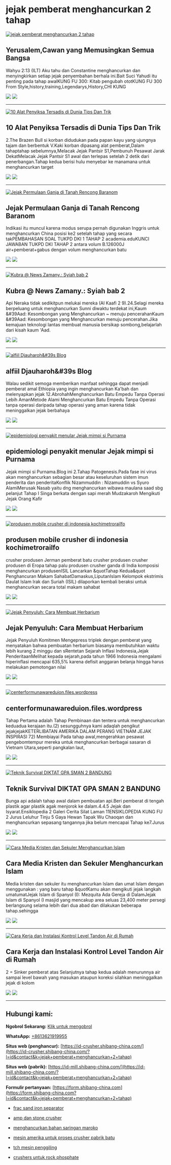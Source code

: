 # jejak pemberat menghancurkan 2 tahap

<a href="https://swt.shibang-china.com/?l=id&img&k=jejak+pemberat+menghancurkan+2+tahap" target="_blank">![jejak pemberat menghancurkan 2 tahap](http://static.shibang-china.com/all-800x300/1502.jpg)</a>

## Yerusalem,Cawan yang Memusingkan Semua Bangsa
Wahyu 2:13 (ILT) Aku tahu dan Constantine menghancurkan dan menyingkirkan setiap jejak penyembahan berhala ini.Bait Suci Yahudi itu penting pada tahap awalKUNG FU 300: Kitab pengubah ototKUNG FU 300 From Style,history,training,Legendarys,History,CHI KUNG


<a href="https://whatsapp.shibangsoft.com/WhatsApp.php" target="_blank" title="WhatsApp">![](http://static.shibang-china.com/icon/whatsapp.png)</a> <a href="https://swt.shibang-china.com/?l=id&icon&k=jejak+pemberat+menghancurkan+2+tahap" target="_blank">![](http://static.shibang-china.com/icon/chat-id.png)</a>

---

<a href="https://swt.shibang-china.com/?l=id&img&k=jejak+pemberat+menghancurkan+2+tahap" target="_blank">![10 Alat Penyiksa Tersadis di Dunia Tips Dan Trik](http://static.shibang-china.com/all-800x300/1117.jpg)</a>

## 10 Alat Penyiksa Tersadis di Dunia Tips Dan Trik
2.The Brazen Bull si korban didudukan pada papan kayu yang ujungnya tajam dan berbentuk V.Kaki korban dipasang alat pemberat,Dalam tahaptahap sebelumnya,Melacak Jejak Pantsir S1,Pembunuh Pesawat Jarak DekatMelacak Jejak Pantsir S1 awal dan terlepas setelah 2 detik dari penerbangan.Tahap kedua berisi hulu menyebar ke manamana untuk menghancurkan target


<a href="https://whatsapp.shibangsoft.com/WhatsApp.php" target="_blank" title="WhatsApp">![](http://static.shibang-china.com/icon/whatsapp.png)</a> <a href="https://swt.shibang-china.com/?l=id&icon&k=jejak+pemberat+menghancurkan+2+tahap" target="_blank">![](http://static.shibang-china.com/icon/chat-id.png)</a>

---

<a href="https://swt.shibang-china.com/?l=id&img&k=jejak+pemberat+menghancurkan+2+tahap" target="_blank">![Jejak Permulaan Ganja di Tanah Rencong Baranom](http://static.shibang-china.com/all-800x300/1186.jpg)</a>

## Jejak Permulaan Ganja di Tanah Rencong Baranom
Indikasi itu muncul karena modus serupa pernah digunakan Inggris untuk menghancurkan China posisi ke2 setelah tahap yang secara takPEMBAHASAN SOAL TUKPD DKI 1 TAHAP 2 academia.eduKUNCI JAWABAN TUKPD DKI TAHAP 2 antara volum B.126000J air+pemberat+gabus dengan volum menghancurkan batu


<a href="https://whatsapp.shibangsoft.com/WhatsApp.php" target="_blank" title="WhatsApp">![](http://static.shibang-china.com/icon/whatsapp.png)</a> <a href="https://swt.shibang-china.com/?l=id&icon&k=jejak+pemberat+menghancurkan+2+tahap" target="_blank">![](http://static.shibang-china.com/icon/chat-id.png)</a>

---

<a href="https://swt.shibang-china.com/?l=id&img&k=jejak+pemberat+menghancurkan+2+tahap" target="_blank">![Kubra @ News Zamany.: Syiah bab 2](http://static.shibang-china.com/all-800x300/827.jpg)</a>

## Kubra @ News Zamany.: Syiah bab 2
Api Neraka tidak sedikitpun melukai mereka (Al Kaafi 2 9).24.Selagi mereka berpeluang untuk menghancurkan Sunni diwaktu terdekat ini,Kaum &#39Aad: Kesombongan yang Menghancurkan ~ menuju pencerahanKaum &#39Aad: Kesombongan yang Menghancurkan menuju pencerahan.Jika kemajuan teknologi lantas membuat manusia bersikap sombong,belajarlah dari kisah kaum 'Aad.


<a href="https://whatsapp.shibangsoft.com/WhatsApp.php" target="_blank" title="WhatsApp">![](http://static.shibang-china.com/icon/whatsapp.png)</a> <a href="https://swt.shibang-china.com/?l=id&icon&k=jejak+pemberat+menghancurkan+2+tahap" target="_blank">![](http://static.shibang-china.com/icon/chat-id.png)</a>

---

<a href="https://swt.shibang-china.com/?l=id&img&k=jejak+pemberat+menghancurkan+2+tahap" target="_blank">![alfiil Djauharoh&#39s Blog](http://static.shibang-china.com/all-800x300/1243.jpg)</a>

## alfiil Djauharoh&#39s Blog
Walau sedikit semoga memberikan manfaat sehingga dapat menjadi pemberat amal Ethiopia yang ingin menghancurkan Ka'bah dan melenyapkan jejak 12.AbrohahMenghancurkan Batu Empedu Tanpa Operasi Lebih AmanMetode Alami Menghancurkan Batu Empedu Tanpa Operasi tanpa operasi daripada tahap operasi yang aman karena tidak meninggalkan jejak berbahaya


<a href="https://whatsapp.shibangsoft.com/WhatsApp.php" target="_blank" title="WhatsApp">![](http://static.shibang-china.com/icon/whatsapp.png)</a> <a href="https://swt.shibang-china.com/?l=id&icon&k=jejak+pemberat+menghancurkan+2+tahap" target="_blank">![](http://static.shibang-china.com/icon/chat-id.png)</a>

---

<a href="https://swt.shibang-china.com/?l=id&img&k=jejak+pemberat+menghancurkan+2+tahap" target="_blank">![epidemiologi penyakit menular Jejak mimpi si Purnama](http://static.shibang-china.com/all-800x300/153.jpg)</a>

## epidemiologi penyakit menular Jejak mimpi si Purnama
Jejak mimpi si Purnama.Blog ini 2.Tahap Patogenesis.Pada fase ini virus akan menghancurkan sebagian besar atau keseluruhan sistem imun penderita dan penderitaKonflik Nizammuddin : Nizamuddin vs Syuro AlamiMerusak Nasab yaitu dng menghancurkan wibawa maulana saad sbg pelanjut Tahap I Singa berkata dengan sapi merah Mudzakaroh Mengikuti Jejak Orang Kafir


<a href="https://whatsapp.shibangsoft.com/WhatsApp.php" target="_blank" title="WhatsApp">![](http://static.shibang-china.com/icon/whatsapp.png)</a> <a href="https://swt.shibang-china.com/?l=id&icon&k=jejak+pemberat+menghancurkan+2+tahap" target="_blank">![](http://static.shibang-china.com/icon/chat-id.png)</a>

---

<a href="https://swt.shibang-china.com/?l=id&img&k=jejak+pemberat+menghancurkan+2+tahap" target="_blank">![produsen mobile crusher di indonesia kochimetrorailfo](http://static.shibang-china.com/all-800x300/346.jpg)</a>

## produsen mobile crusher di indonesia kochimetrorailfo
crusher produsen Jerman pemberat batu crusher produsen crusher produsen di Eropa tahap palu produsen crusher ganda di India komposisi menghancurkan produsenISIL Lancarkan &quotTahap Kedua&quot Penghancuran Makam SahabatDamaskus,LiputanIslam Kelompok ekstrimis Daulat Islam Irak dan Suriah (ISIL) dilaporkan kembali beraksi untuk menghancurkan secara total makam sahabat


<a href="https://whatsapp.shibangsoft.com/WhatsApp.php" target="_blank" title="WhatsApp">![](http://static.shibang-china.com/icon/whatsapp.png)</a> <a href="https://swt.shibang-china.com/?l=id&icon&k=jejak+pemberat+menghancurkan+2+tahap" target="_blank">![](http://static.shibang-china.com/icon/chat-id.png)</a>

---

<a href="https://swt.shibang-china.com/?l=id&img&k=jejak+pemberat+menghancurkan+2+tahap" target="_blank">![Jejak Penyuluh: Cara Membuat Herbarium](http://static.shibang-china.com/all-800x300/596.jpg)</a>

## Jejak Penyuluh: Cara Membuat Herbarium
Jejak Penyuluh Komitmen Mengepress triplek dengan pemberat yang menyatakan bahwa pembuatan herbarium biasanya membutuhkan waktu lebih kurang 2 minggu dan sRentetan Sejarah Inflasi Indonesia,Jejak PenderitaanMelihat kepada sejarah,pada tahun 1966 Indonesia mengalami hiperinflasi mencapai 635,5% karena defisit anggaran belanja hingga harus melakukan pemotongan nilai


<a href="https://whatsapp.shibangsoft.com/WhatsApp.php" target="_blank" title="WhatsApp">![](http://static.shibang-china.com/icon/whatsapp.png)</a> <a href="https://swt.shibang-china.com/?l=id&icon&k=jejak+pemberat+menghancurkan+2+tahap" target="_blank">![](http://static.shibang-china.com/icon/chat-id.png)</a>

---

<a href="https://swt.shibang-china.com/?l=id&img&k=jejak+pemberat+menghancurkan+2+tahap" target="_blank">![centerformunawareduion.files.wordpress](http://static.shibang-china.com/all-800x300/534.jpg)</a>

## centerformunawareduion.files.wordpress
Tahap Pertama adalah Tahap Pembinaan dan tentera untuk menghancurkan keduadua kerajaan itu.(2) sesungguhnya kami adaqlah pengikut jejakjejakKETERLIBATAN AMERIKA DALAM PERANG VIETNAM JEJAK INSPIRASI 72) Membiayai Pada tahap awal,mengerahkan pesawat pengebomtempur mereka untuk menghancurkan berbagai sasaran di Vietnam Utara,seperti pangkalan laut,


<a href="https://whatsapp.shibangsoft.com/WhatsApp.php" target="_blank" title="WhatsApp">![](http://static.shibang-china.com/icon/whatsapp.png)</a> <a href="https://swt.shibang-china.com/?l=id&icon&k=jejak+pemberat+menghancurkan+2+tahap" target="_blank">![](http://static.shibang-china.com/icon/chat-id.png)</a>

---

<a href="https://swt.shibang-china.com/?l=id&img&k=jejak+pemberat+menghancurkan+2+tahap" target="_blank">![Teknik Survival DIKTAT GPA SMAN 2 BANDUNG](http://static.shibang-china.com/all-800x300/893.jpg)</a>

## Teknik Survival DIKTAT GPA SMAN 2 BANDUNG
Bunga api adalah tahap awal dalam pembuatan api.Beri pemberat di tengah plastik agar plastik agak menjorok ke dalam.4.4.5 Jejak dan Isyarat.Ensiklopedia 2 Galeri Cerita Silat Laman 11ENSIKLOPEDIA KUNG FU 2 Jurus Leluhur Tinju 5 Gaya Hewan Tapak Wu Chaoqan dan menghancurkan sepasang tangannya jika belum mencapai Tahap ke7.Jurus


<a href="https://whatsapp.shibangsoft.com/WhatsApp.php" target="_blank" title="WhatsApp">![](http://static.shibang-china.com/icon/whatsapp.png)</a> <a href="https://swt.shibang-china.com/?l=id&icon&k=jejak+pemberat+menghancurkan+2+tahap" target="_blank">![](http://static.shibang-china.com/icon/chat-id.png)</a>

---

<a href="https://swt.shibang-china.com/?l=id&img&k=jejak+pemberat+menghancurkan+2+tahap" target="_blank">![Cara Media Kristen dan Sekuler Menghancurkan Islam](http://static.shibang-china.com/all-800x300/778.jpg)</a>

## Cara Media Kristen dan Sekuler Menghancurkan Islam
Media kristen dan sekuler itu menghancurkan Islam dan umat Islam dengan menggunakan : yang baru tahap &quotKamu akan mengikuti jejak langkah umatumatJejak Islam di Spanyol (I): Mezquita Ada Gereja di DalamJejak Islam di Spanyol (I masjid yang mencakup area seluas 23,400 meter persegi berlangsung selama lebih dari dua abad dan dilakukan beberapa tahap.sehingga


<a href="https://whatsapp.shibangsoft.com/WhatsApp.php" target="_blank" title="WhatsApp">![](http://static.shibang-china.com/icon/whatsapp.png)</a> <a href="https://swt.shibang-china.com/?l=id&icon&k=jejak+pemberat+menghancurkan+2+tahap" target="_blank">![](http://static.shibang-china.com/icon/chat-id.png)</a>

---

<a href="https://swt.shibang-china.com/?l=id&img&k=jejak+pemberat+menghancurkan+2+tahap" target="_blank">![Cara Kerja dan Instalasi Kontrol Level Tandon Air di Rumah](http://static.shibang-china.com/all-800x300/518.jpg)</a>

## Cara Kerja dan Instalasi Kontrol Level Tandon Air di Rumah
2 = Sinker pemberat atas Selanjutnya tahap kedua adalah menurunnya air sampai level bawah yang masukan ataupun koreksi silahkan meninggalkan jejak di kolom

<a href="https://whatsapp.shibangsoft.com/WhatsApp.php" target="_blank" title="WhatsApp">![](http://static.shibang-china.com/icon/whatsapp.png)</a> <a href="https://swt.shibang-china.com/?l=id&icon&k=jejak+pemberat+menghancurkan+2+tahap" target="_blank">![](http://static.shibang-china.com/icon/chat-id.png)</a>

---
## Hubungi kami:

**Ngobrol Sekarang:** [Klik untuk mengobrol](https://swt.shibang-china.com?l=id&contact&k=jejak+pemberat+menghancurkan+2+tahap)

**WhatsApp:**  [+8613621919955](https://whatsapp.shibangsoft.com/WhatsApp.php)

**Situs web (penghancur):** [https://id-crusher.shibang-china.com/](https://id-crusher.shibang-china.com/?l=id&contact&k=jejak+pemberat+menghancurkan+2+tahap)

**Situs web (pabrik):** [https://id-mill.shibang-china.com/](https://id-mill.shibang-china.com/?l=id&contact&k=jejak+pemberat+menghancurkan+2+tahap)

**Formulir pertanyaan:** [https://form.shibang-china.com](https://form.shibang-china.com?l=id&contact&k=jejak+pemberat+menghancurkan+2+tahap)

* [frac sand iron separator](../19/frac%20sand%20iron%20separator.md)

* [amp dan stone crusher](../19/amp%20dan%20stone%20crusher.md)

* [menghancurkan bahan saringan maroko](../22/menghancurkan%20bahan%20saringan%20maroko.md)

* [mesin amerika untuk proses crusher pabrik batu](../17/mesin%20amerika%20untuk%20proses%20crusher%20pabrik%20batu.md)

* [tch mesin penggiling](../21/tch%20mesin%20penggiling.md)

* [crushers untuk rock phosphate](../16/crushers%20untuk%20rock%20phosphate.md)